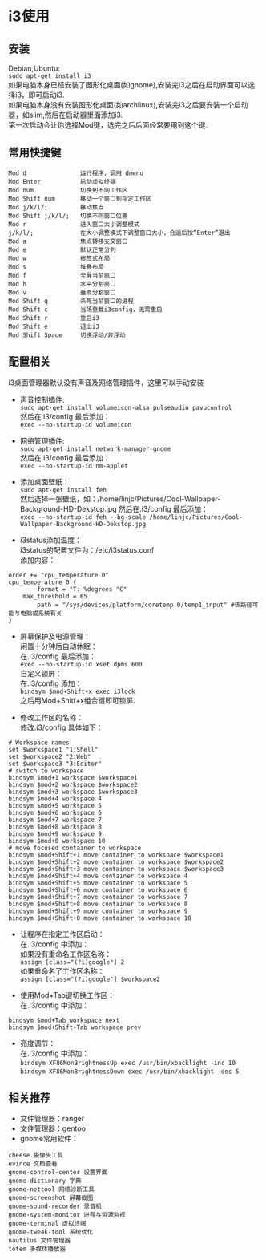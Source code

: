 # i3使用

## 安装
Debian,Ubuntu:<br />
`sudo apt-get install i3`<br />
如果电脑本身已经安装了图形化桌面(如gnome),安装完i3之后在启动界面可以选择i3，即可启动i3.<br />
如果电脑本身没有安装图形化桌面(如archlinux),安装完i3之后要安装一个启动器，如slim,然后在启动器里面添加i3.<br />
第一次启动会让你选择Mod键，选完之后后面经常要用到这个键.

## 常用快捷键
```
Mod d               运行程序，调用 dmenu
Mod Enter           启动虚拟终端
Mod num             切换到不同工作区
Mod Shift num       移动一个窗口到指定工作区
Mod j/k/l/;         移动焦点
Mod Shift j/k/l/;   切换不同窗口位置
Mod r               进入窗口大小调整模式
j/k/l/;             在大小调整模式下调整窗口大小，合适后按“Enter”退出
Mod a               焦点转移支交窗口
Mod e               默认正常分列
Mod w               标签式布局
Mod s               堆叠布局
Mod f               全屏当前窗口
Mod h               水平分割窗口
Mod v               垂直分割窗口
Mod Shift q         杀死当前窗口的进程
Mod Shift c         当场重载i3config，无需重启
Mod Shift r         重启i3
Mod Shift e         退出i3
Mod Shift Space     切换浮动/非浮动
```

## 配置相关
i3桌面管理器默认没有声音及网络管理插件，这里可以手动安装

* 声音控制插件:<br />
`sudo apt-get install volumeicon-alsa pulseaudio pavucontrol`<br />
然后在.i3/config 最后添加：<br />
`exec --no-startup-id volumeicon`<br />

* 网络管理插件:<br />
`sudo apt-get install network-manager-gnome`<br />
然后在.i3/config 最后添加：<br />
`exec --no-startup-id nm-applet`<br />

* 添加桌面壁纸：<br />
`sudo apt-get install feh`<br />
然后选择一张壁纸，如：/home/linjc/Pictures/Cool-Wallpaper-Background-HD-Dekstop.jpg 然后在.i3/config 最后添加：<br />
`exec --no-startup-id feh --bg-scale /home/linjc/Pictures/Cool-Wallpaper-Background-HD-Dekstop.jpg`

* i3status添加温度：<br />
i3status的配置文件为：/etc/i3status.conf<br />
添加内容：<br />
```
order += "cpu_temperature 0"
cpu_temperature 0 {
        format = "T: %degrees °C"
    max_threshold = 65
        path = "/sys/devices/platform/coretemp.0/temp1_input" #该路径可能与电脑或系统有关
}
```

* 屏幕保护及电源管理：<br />
闲置十分钟后自动休眠：<br />
在.i3/config 最后添加：<br />
`exec --no-startup-id xset dpms 600`<br />
自定义锁屏：<br />
在.i3/config 添加：<br />
`bindsym $mod+Shift+x exec i3lock`<br />
之后用Mod+Shitf+x组合键即可锁屏.<br />

* 修改工作区的名称：<br />
修改.i3/config 具体如下：
```
# Workspace names
set $workspace1 "1:Shell"
set $workspace2 "2:Web"
set $workspace3 "3:Editor"
# switch to workspace
bindsym $mod+1 workspace $workspace1
bindsym $mod+2 workspace $workspace2
bindsym $mod+3 workspace $workspace3
bindsym $mod+4 workspace 4
bindsym $mod+5 workspace 5
bindsym $mod+6 workspace 6
bindsym $mod+7 workspace 7
bindsym $mod+8 workspace 8
bindsym $mod+9 workspace 9
bindsym $mod+0 workspace 10
# move focused container to workspace
bindsym $mod+Shift+1 move container to workspace $workspace1
bindsym $mod+Shift+2 move container to workspace $workspace2
bindsym $mod+Shift+3 move container to workspace $workspace3
bindsym $mod+Shift+4 move container to workspace 4
bindsym $mod+Shift+5 move container to workspace 5
bindsym $mod+Shift+6 move container to workspace 6
bindsym $mod+Shift+7 move container to workspace 7
bindsym $mod+Shift+8 move container to workspace 8
bindsym $mod+Shift+9 move container to workspace 9
bindsym $mod+Shift+0 move container to workspace 10
```

* 让程序在指定工作区启动：<br />
在.i3/config 中添加：<br />
如果没有重命名工作区名称：<br />
`assign [class="(?i)google"] 2` <br />
如果重命名了工作区名称：<br />
`assign [class="(?i)google"] $workspace2` <br />

* 使用Mod+Tab键切换工作区：<br />
在.i3/config 中添加：<br />
```
bindsym $mod+Tab workspace next
bindsym $mod+Shift+Tab workspace prev
```

* 亮度调节：<br />
在.i3/config 中添加：<br />
`bindsym XF86MonBrightnessUp exec /usr/bin/xbacklight -inc 10` <br />
`bindsym XF86MonBrightnessDown exec /usr/bin/xbacklight -dec 5` <br />

## 相关推荐
* 文件管理器：ranger <br />
* 文件管理器：gentoo <br />
* gnome常用软件：<br />
```
cheese 摄像头工具
evince 文档查看
gnome-control-center 设置界面
gnome-dictionary 字典
gnome-nettool 网络诊断工具
gnome-screenshot 屏幕截图
gnome-sound-recorder 录音机
gnome-system-monitor 进程与资源监视
gnome-terminal 虚拟终端
gnome-tweak-tool 系统优化
nautilus 文件管理器
totem 多媒体播放器
```
